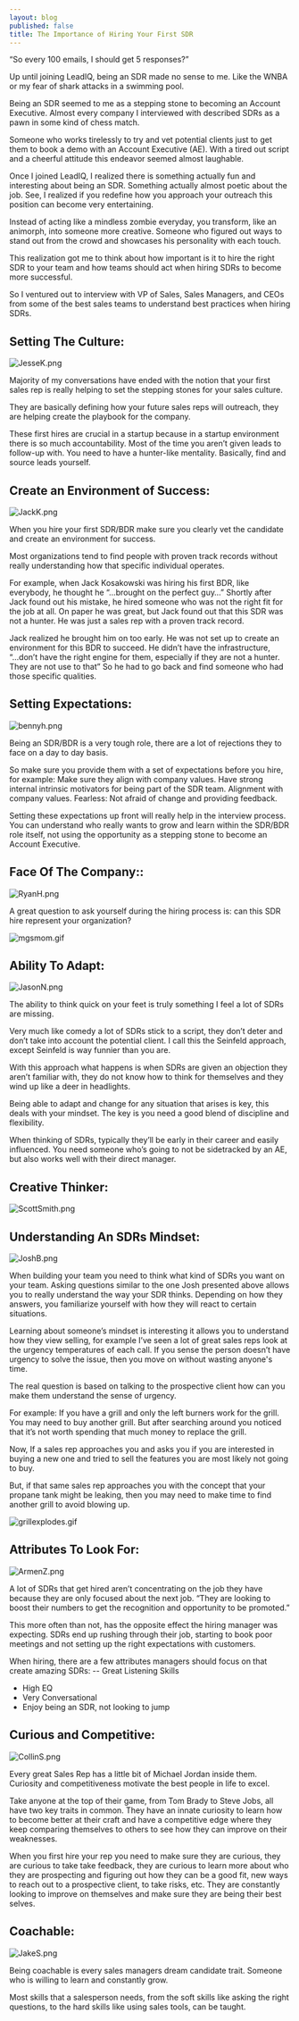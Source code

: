 ```yaml
---
layout: blog
published: false
title: The Importance of Hiring Your First SDR
---
```

“So every 100 emails, I should get 5 responses?” 

Up until joining LeadIQ, being an SDR made no sense to me. Like the WNBA or my fear of shark attacks in a swimming pool. 

Being an SDR seemed to me as a stepping stone to becoming an Account Executive. Almost every company I interviewed with described SDRs as a pawn in some kind of chess match. 

Someone who works tirelessly to try and vet potential clients just to get them to book a demo with an Account Executive (AE). With a tired out script and a cheerful attitude this endeavor seemed almost laughable. 

Once I joined LeadIQ, I realized there is something actually fun and interesting about being an SDR. Something actually almost poetic about the job. See, I realized if you redefine how you approach your outreach this position can become very entertaining. 

Instead of acting like a mindless zombie everyday, you transform, like an animorph, into someone more creative. Someone who figured out ways to stand out from the crowd and showcases his personality with each touch. 

This realization got me to think about how important is it to hire the right SDR to your team and how teams should act when hiring SDRs to become more successful. 

So I ventured out to interview with VP of Sales, Sales Managers, and CEOs from some of the best sales teams to understand best practices when hiring SDRs. 

## Setting The Culture:

![JesseK.png](img/JesseK.png)


Majority of my conversations have ended with the notion that your first sales rep is really helping to set the stepping stones for your sales culture. 

They are basically defining how your future sales reps will outreach, they are helping create the playbook for the company. 

These first hires are crucial in a startup because in a startup environment there is so much accountability. Most of the time you aren’t given leads to follow-up with. You need to have a hunter-like mentality. Basically, find and source leads yourself.

## Create an Environment of Success:

![JackK.png](img/JackK.png)

When you hire your first SDR/BDR make sure you clearly vet the candidate and create an environment for success. 

Most organizations tend to find people with proven track records without really understanding how that specific individual operates. 

For example, when Jack Kosakowski was hiring his first BDR, like everybody, he thought he “...brought on the perfect guy…” Shortly after Jack found out his mistake, he hired someone who was not the right fit for the job at all. On paper he was great, but Jack found out that this SDR was not a hunter. He was just a sales rep with a proven track record.

Jack realized he brought him on too early. He was not set up to create an environment for this BDR to succeed. He didn’t have the infrastructure, “...don’t have the right engine for them, especially if they are not a hunter. They are not use to that”  So he had to go back and find someone who had those specific qualities. 

## Setting Expectations:

![bennyh.png](img/bennyh.png)

Being an SDR/BDR is a very tough role, there are a lot of rejections they to face on a day to day basis. 

So make sure you provide them with a set of expectations before you hire, for example: 
Make sure they align with company values. 
Have strong internal intrinsic motivators for being part of the SDR team.
Alignment with company values.
Fearless: Not afraid of change and providing feedback.

Setting these expectations up front will really help in the interview process. You can understand who really wants to grow and learn within the SDR/BDR role itself, not using the opportunity as a stepping stone to become an Account Executive. 

## Face Of The Company::

![RyanH.png](img/RyanH.png)

A great question to ask yourself during the hiring process is: can this SDR hire represent your organization?

![mgsmom.gif](img/mgsmom.gif)

## Ability To Adapt:

![JasonN.png](img/JasonN.png)

The ability to think quick on your feet is truly something I feel a lot of SDRs are missing. 

Very much like comedy a lot of SDRs stick to a script, they don’t deter and don’t take into account the potential client. I call this the Seinfeld approach, except Seinfeld is way funnier than you are.  

With this approach what happens is when SDRs are given an objection they aren’t familiar with, they do not know how to think for themselves and they wind up like a deer in headlights. 

Being able to adapt and change for any situation that arises is key, this deals with your mindset. The key is you need a good blend of discipline and flexibility. 

When thinking of SDRs, typically they’ll be early in their career and easily influenced. You need someone who’s going to not be sidetracked by an AE, but also works well with their direct manager. 

## Creative Thinker:

![ScottSmith.png](img/ScottSmith.png)

## Understanding An SDRs Mindset:

![JoshB.png](img/JoshB.png)

When building your team you need to think what kind of SDRs you want on your team. Asking questions similar to the one Josh presented above allows you to really understand the way your SDR thinks. Depending on how they answers, you familiarize yourself with how they will react to certain situations. 

Learning about someone’s mindset is interesting it allows you to understand how they view selling, for example I’ve seen a lot of great sales reps look at the urgency temperatures of each call. If you sense the person doesn’t have urgency to solve the issue, then you move on without wasting anyone's time. 

The real question is based on talking to the prospective client how can you make them understand the sense of urgency.

For example: If you have a grill and only the left burners work for the grill. You may need to buy another grill. But after searching around you noticed that it’s not worth spending that much money to replace the grill. 

Now, If a sales rep approaches you and asks you if you are interested in buying a new one and tried to sell the features you are most likely not going to buy. 

But, if that same sales rep approaches you with the concept that your propane tank might be leaking, then you may need to make time to find another grill to avoid blowing up.

![grillexplodes.gif](img/grillexplodes.gif)

## Attributes To Look For:

![ArmenZ.png](img/ArmenZ.png)


A lot of SDRs that get hired aren’t concentrating on the job they have because they are only focused about the next job. “They are looking to boost their numbers to get the recognition and opportunity to be promoted.” 

This more often than not, has the opposite effect the hiring manager was expecting. SDRs end up rushing through their job, starting to book poor meetings and not setting up the right expectations with customers. 

When hiring, there are a few attributes managers should focus on that create amazing SDRs:
-- Great Listening Skills
- High EQ
- Very Conversational
- Enjoy being an SDR, not looking to jump

## Curious and Competitive:

![CollinS.png](img/CollinS.png)

Every great Sales Rep has a little bit of Michael Jordan inside them. Curiosity and competitiveness motivate the best people in life to excel. 

Take anyone at the top of their game, from Tom Brady to Steve Jobs, all have two key traits in common. They have an innate curiosity to learn how to become better at their craft and have a competitive edge where they keep comparing themselves to others to see how they can improve on their weaknesses. 

When you first hire your rep you need to make sure they are curious, they are curious to take take feedback, they are curious to learn more about who they are prospecting and figuring out how they can be a good fit, new ways to reach out to a prospective client, to take risks, etc. They are constantly looking to improve on themselves and make sure they are being their best selves.  

## Coachable:

![JakeS.png](img/JakeS.png)

Being coachable is every sales managers dream candidate trait. Someone who is willing to learn and constantly grow. 

Most skills that a salesperson needs, from the soft skills like asking the right questions, to the hard skills like using sales tools, can be taught.  




